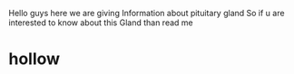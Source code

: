 Hello guys here we are giving 
Information about pituitary gland
So if u are interested to know about this 
Gland than read me
 # hollow


